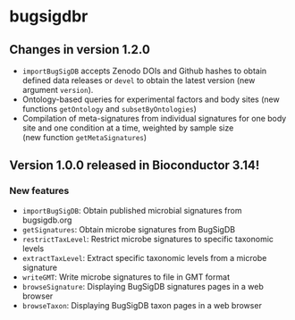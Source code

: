 # bugsigdbr 

## Changes in version 1.2.0

* `importBugSigDB` accepts Zenodo DOIs and Github hashes to obtain
  defined data releases or `devel` to obtain the latest version
  (new argument `version`).
* Ontology-based queries for experimental factors and body sites
  (new functions `getOntology` and `subsetByOntologies`)
* Compilation of meta-signatures from individual signatures for one
  body site and one condition at a time, weighted by sample size  
  (new function `getMetaSignatures`)

## Version 1.0.0 released in Bioconductor 3.14!

### New features

* `importBugSigDB`: Obtain published microbial signatures from bugsigdb.org
* `getSignatures`: Obtain microbe signatures from BugSigDB
* `restrictTaxLevel`: Restrict microbe signatures to specific taxonomic levels
* `extractTaxLevel`: Extract specific taxonomic levels from a microbe signature
* `writeGMT`: Write microbe signatures to file in GMT format
* `browseSignature`:  Displaying BugSigDB signatures pages in a web browser
* `browseTaxon`: Displaying BugSigDB taxon pages in a web browser
